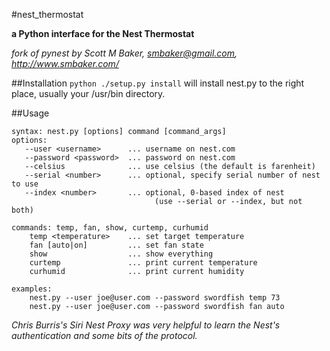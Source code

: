 #nest_thermostat

**a Python interface for the Nest Thermostat**
 
*fork of pynest by Scott M Baker, smbaker@gmail.com, http://www.smbaker.com/*

##Installation
`python ./setup.py install` will install nest.py to the right place,
usually your /usr/bin directory.

##Usage

```
syntax: nest.py [options] command [command_args]
options:
   --user <username>      ... username on nest.com
   --password <password>  ... password on nest.com
   --celsius              ... use celsius (the default is farenheit)
   --serial <number>      ... optional, specify serial number of nest to use
   --index <number>       ... optional, 0-based index of nest
                                (use --serial or --index, but not both)

commands: temp, fan, show, curtemp, curhumid
    temp <temperature>    ... set target temperature
    fan [auto|on]         ... set fan state
    show                  ... show everything
    curtemp               ... print current temperature
    curhumid              ... print current humidity

examples:
    nest.py --user joe@user.com --password swordfish temp 73
    nest.py --user joe@user.com --password swordfish fan auto
```

*Chris Burris's Siri Nest Proxy was very helpful to learn the Nest's authentication and some bits of the protocol.*
